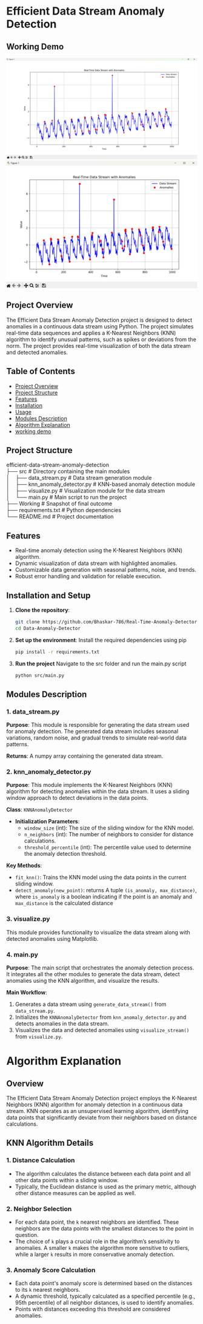 
# Efficient Data Stream Anomaly Detection

## Working Demo
![preview](working/anomalu2.png)
![preview](working/anomaly.png)

## Project Overview
The Efficient Data Stream Anomaly Detection project is designed to detect anomalies in a continuous data stream using Python. The project simulates real-time data sequences and applies a K-Nearest Neighbors (KNN) algorithm to identify unusual patterns, such as spikes or deviations from the norm. The project provides real-time visualization of both the data stream and detected anomalies.

## Table of Contents
- [Project Overview](#project-overview)
- [Project Structure](#project-structure)
- [Features](#features)
- [Installation](#installation)
- [Usage](#usage)
- [Modules Description](#modules-description)
- [Algorithm Explanation](#algorithm-explanation)
- [working demo](#demo)
 
## Project Structure
efficient-data-stream-anomaly-detection  
├── src # Directory containing the main modules  
│&nbsp;&nbsp;&nbsp;&nbsp;├── data_stream.py # Data stream generation module  
│&nbsp;&nbsp;&nbsp;&nbsp;├── knn_anomaly_detector.py # KNN-based anomaly detection module  
│&nbsp;&nbsp;&nbsp;&nbsp;├── visualize.py # Visualization module for the data stream  
│&nbsp;&nbsp;&nbsp;&nbsp;└── main.py # Main script to run the project  
├── Working # Snapshot of final outcome  
├── requirements.txt # Python dependencies  
└── README.md # Project documentation

## Features
- Real-time anomaly detection using the K-Nearest Neighbors (KNN) algorithm.
- Dynamic visualization of data stream with highlighted anomalies.
- Customizable data generation with seasonal patterns, noise, and trends.
- Robust error handling and validation for reliable execution.


## Installation and Setup

1. **Clone the repository**:
   ```bash
   git clone https://github.com/Bhaskar-786/Real-Time-Anomaly-Detector
   cd Data-Anomaly-Detector

2. **Set up the environment**:
    Install the required dependencies using pip
    ```bash
    pip install -r requirements.txt

3. **Run the project**
    Navigate to the src folder and run the main.py script
    ```bash
    python src/main.py


## Modules Description

### 1. data_stream.py
**Purpose**: This module is responsible for generating the data stream used for anomaly detection. The generated data stream includes seasonal variations, random noise, and gradual trends to simulate real-world data patterns.

 
  
  **Returns**: A numpy array containing the generated data stream.

### 2. knn_anomaly_detector.py
**Purpose**: This module implements the K-Nearest Neighbors (KNN) algorithm for detecting anomalies within the data stream. It uses a sliding window approach to detect deviations in the data points.

**Class**: `KNNAnomalyDetector`
- **Initialization Parameters**:
  - `window_size` (int): The size of the sliding window for the KNN model.
  - `n_neighbors` (int): The number of neighbors to consider for distance calculations.
  - `threshold_percentile` (int): The percentile value used to determine the anomaly detection threshold.

**Key Methods**:
- `fit_knn()`: Trains the KNN model using the data points in the current sliding window.
 - `detect_anomaly(new_point)`: returns A tuple `(is_anomaly, max_distance)`, where `is_anomaly` is a boolean indicating if the point is an anomaly and `max_distance` is the calculated distance
  

### 3. visualize.py
This module provides functionality to visualize the data stream along with detected anomalies using Matplotlib.

### 4. main.py
**Purpose**: The main script that orchestrates the anomaly detection process. It integrates all the other modules to generate the data stream, detect anomalies using the KNN algorithm, and visualize the results.

**Main Workflow**:
1. Generates a data stream using `generate_data_stream()` from `data_stream.py`.
2. Initializes the `KNNAnomalyDetector` from `knn_anomaly_detector.py` and detects anomalies in the data stream.
3. Visualizes the data and detected anomalies using `visualize_stream()` from `visualize.py`. 

# Algorithm Explanation

## Overview
The Efficient Data Stream Anomaly Detection project employs the K-Nearest Neighbors (KNN) algorithm for anomaly detection in a continuous data stream. KNN operates as an unsupervised learning algorithm, identifying data points that significantly deviate from their neighbors based on distance calculations.

## KNN Algorithm Details

### 1. Distance Calculation
- The algorithm calculates the distance between each data point and all other data points within a sliding window.
- Typically, the Euclidean distance is used as the primary metric, although other distance measures can be applied as well.

### 2. Neighbor Selection
- For each data point, the `k` nearest neighbors are identified. These neighbors are the data points with the smallest distances to the point in question.
- The choice of `k` plays a crucial role in the algorithm’s sensitivity to anomalies. A smaller `k` makes the algorithm more sensitive to outliers, while a larger `k` results in more conservative anomaly detection.

### 3. Anomaly Score Calculation
- Each data point's anomaly score is determined based on the distances to its `k` nearest neighbors.
- A dynamic threshold, typically calculated as a specified percentile (e.g., 95th percentile) of all neighbor distances, is used to identify anomalies.
- Points with distances exceeding this threshold are considered anomalies.


 
